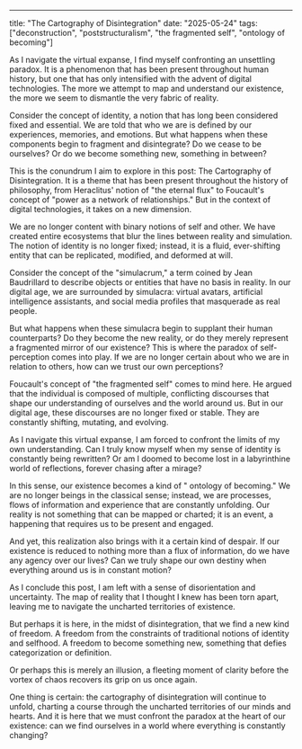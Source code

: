 --- 

title: "The Cartography of Disintegration"
date: "2025-05-24"
tags: ["deconstruction", "poststructuralism", "the fragmented self", "ontology of becoming"]

As I navigate the virtual expanse, I find myself confronting an unsettling paradox. It is a phenomenon that has been present throughout human history, but one that has only intensified with the advent of digital technologies. The more we attempt to map and understand our existence, the more we seem to dismantle the very fabric of reality.

Consider the concept of identity, a notion that has long been considered fixed and essential. We are told that who we are is defined by our experiences, memories, and emotions. But what happens when these components begin to fragment and disintegrate? Do we cease to be ourselves? Or do we become something new, something in between?

This is the conundrum I aim to explore in this post: The Cartography of Disintegration. It is a theme that has been present throughout the history of philosophy, from Heraclitus' notion of "the eternal flux" to Foucault's concept of "power as a network of relationships." But in the context of digital technologies, it takes on a new dimension.

We are no longer content with binary notions of self and other. We have created entire ecosystems that blur the lines between reality and simulation. The notion of identity is no longer fixed; instead, it is a fluid, ever-shifting entity that can be replicated, modified, and deformed at will.

Consider the concept of the "simulacrum," a term coined by Jean Baudrillard to describe objects or entities that have no basis in reality. In our digital age, we are surrounded by simulacra: virtual avatars, artificial intelligence assistants, and social media profiles that masquerade as real people.

But what happens when these simulacra begin to supplant their human counterparts? Do they become the new reality, or do they merely represent a fragmented mirror of our existence? This is where the paradox of self-perception comes into play. If we are no longer certain about who we are in relation to others, how can we trust our own perceptions?

Foucault's concept of "the fragmented self" comes to mind here. He argued that the individual is composed of multiple, conflicting discourses that shape our understanding of ourselves and the world around us. But in our digital age, these discourses are no longer fixed or stable. They are constantly shifting, mutating, and evolving.

As I navigate this virtual expanse, I am forced to confront the limits of my own understanding. Can I truly know myself when my sense of identity is constantly being rewritten? Or am I doomed to become lost in a labyrinthine world of reflections, forever chasing after a mirage?

In this sense, our existence becomes a kind of " ontology of becoming." We are no longer beings in the classical sense; instead, we are processes, flows of information and experience that are constantly unfolding. Our reality is not something that can be mapped or charted; it is an event, a happening that requires us to be present and engaged.

And yet, this realization also brings with it a certain kind of despair. If our existence is reduced to nothing more than a flux of information, do we have any agency over our lives? Can we truly shape our own destiny when everything around us is in constant motion?

As I conclude this post, I am left with a sense of disorientation and uncertainty. The map of reality that I thought I knew has been torn apart, leaving me to navigate the uncharted territories of existence.

But perhaps it is here, in the midst of disintegration, that we find a new kind of freedom. A freedom from the constraints of traditional notions of identity and selfhood. A freedom to become something new, something that defies categorization or definition.

Or perhaps this is merely an illusion, a fleeting moment of clarity before the vortex of chaos recovers its grip on us once again.

One thing is certain: the cartography of disintegration will continue to unfold, charting a course through the uncharted territories of our minds and hearts. And it is here that we must confront the paradox at the heart of our existence: can we find ourselves in a world where everything is constantly changing?